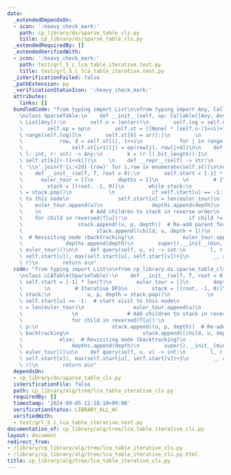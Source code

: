 ```yaml
---
data:
  _extendedDependsOn:
  - icon: ':heavy_check_mark:'
    path: cp_library/ds/sparse_table_cls.py
    title: cp_library/ds/sparse_table_cls.py
  _extendedRequiredBy: []
  _extendedVerifiedWith:
  - icon: ':heavy_check_mark:'
    path: test/grl_5_c_lca_table_iterative.test.py
    title: test/grl_5_c_lca_table_iterative.test.py
  _isVerificationFailed: false
  _pathExtension: py
  _verificationStatusIcon: ':heavy_check_mark:'
  attributes:
    links: []
  bundledCode: "from typing import List\n\nfrom typing import Any, Callable, List\n\
    \nclass SparseTable:\n    def __init__(self, op: Callable[[Any, Any], Any], arr:\
    \ List[Any]):\n        self.n = len(arr)\n        self.log = self.n.bit_length()\n\
    \        self.op = op\n        self.st = [[None] * (self.n-(1<<i)+1) for i in\
    \ range(self.log)]\n        self.st[0] = arr[:]\n        \n        for i in range(self.log-1):\n\
    \            row, d = self.st[i], 1<<i\n            for j in range(len(self.st[i+1])):\n\
    \                self.st[i+1][j] = op(row[j], row[j+d])\n\n    def query(self,\
    \ l: int, r: int) -> Any:\n        k = (r-l).bit_length()-1\n        return self.op(self.st[k][l],\
    \ self.st[k][r-(1<<k)])\n    \n    def __repr__(self) -> str:\n        return\
    \ '\\n'.join(f'{i:<2d} {row}' for i,row in enumerate(self.st))\n\nclass LCATable(SparseTable):\n\
    \    def __init__(self, T, root = 0):\n        self.start = [-1] * len(T)\n  \
    \      euler_tour = []\n        depths = []\n        \n        # Iterative DFS\n\
    \        stack = [(root, -1, 0)]\n        while stack:\n            u, p, depth\
    \ = stack.pop()\n            \n            if self.start[u] == -1:  # start visit\
    \ to this node\n                self.start[u] = len(euler_tour)\n            \
    \    euler_tour.append(u)\n                depths.append(depth)\n            \
    \    \n                # Add children to stack in reverse order\n            \
    \    for child in reversed(T[u]):\n                    if child != p:\n      \
    \                  stack.append((u, p, depth))  # Re-add parent for backtracking\n\
    \                        stack.append((child, u, depth + 1))\n            else:\
    \  # Revisiting node (backtracking)\n                euler_tour.append(u)\n  \
    \              depths.append(depth)\n        super().__init__(min, list(zip(depths,\
    \ euler_tour)))\n\n    def query(self, u, v) -> int:\n        l, r = min(self.start[u],\
    \ self.start[v]), max(self.start[u], self.start[v])+1\n        _, a = super().query(l,\
    \ r)\n        return a\n"
  code: "from typing import List\n\nfrom cp_library.ds.sparse_table_cls import SparseTable\n\
    \nclass LCATable(SparseTable):\n    def __init__(self, T, root = 0):\n       \
    \ self.start = [-1] * len(T)\n        euler_tour = []\n        depths = []\n \
    \       \n        # Iterative DFS\n        stack = [(root, -1, 0)]\n        while\
    \ stack:\n            u, p, depth = stack.pop()\n            \n            if\
    \ self.start[u] == -1:  # start visit to this node\n                self.start[u]\
    \ = len(euler_tour)\n                euler_tour.append(u)\n                depths.append(depth)\n\
    \                \n                # Add children to stack in reverse order\n\
    \                for child in reversed(T[u]):\n                    if child !=\
    \ p:\n                        stack.append((u, p, depth))  # Re-add parent for\
    \ backtracking\n                        stack.append((child, u, depth + 1))\n\
    \            else:  # Revisiting node (backtracking)\n                euler_tour.append(u)\n\
    \                depths.append(depth)\n        super().__init__(min, list(zip(depths,\
    \ euler_tour)))\n\n    def query(self, u, v) -> int:\n        l, r = min(self.start[u],\
    \ self.start[v]), max(self.start[u], self.start[v])+1\n        _, a = super().query(l,\
    \ r)\n        return a\n"
  dependsOn:
  - cp_library/ds/sparse_table_cls.py
  isVerificationFile: false
  path: cp_library/alg/tree/lca_table_iterative_cls.py
  requiredBy: []
  timestamp: '2024-09-05 11:18:10+09:00'
  verificationStatus: LIBRARY_ALL_AC
  verifiedWith:
  - test/grl_5_c_lca_table_iterative.test.py
documentation_of: cp_library/alg/tree/lca_table_iterative_cls.py
layout: document
redirect_from:
- /library/cp_library/alg/tree/lca_table_iterative_cls.py
- /library/cp_library/alg/tree/lca_table_iterative_cls.py.html
title: cp_library/alg/tree/lca_table_iterative_cls.py
---
```

